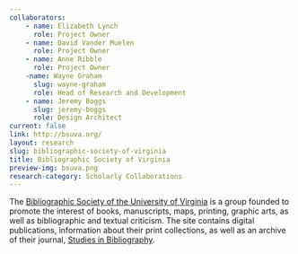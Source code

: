 ```yaml
---
collaborators: 
	- name: Elizabeth Lynch
	  role: Project Owner
	- name: David Vander Muelen
	  role: Project Owner
	- name: Anne Ribble
	  role: Project Owner
	-name: Wayne Graham
	  slug: wayne-graham
	  role: Head of Research and Development
	- name: Jeremy Boggs
	  slug: jeremy-boggs
	  role: Design Architect
current: false
link: http://bsuva.org/
layout: research
slug: bibliographic-society-of-virginia
title: Bibliographic Society of Virginia
preview-img: bsuva.png
research-category: Scholarly Collaborations
---
```


The [Bibliographic Society of the University of Virginia](http://bsuva.org/) is a group founded to promote the interest of books, manuscripts, maps, printing, graphic arts, as well as bibliographic and textual criticism. The site contains digital publications, information about their print collections, as well as an archive of their journal, [Studies in Bibliography](http://bsuva.org/wordpress/studies-in-bibliography/). 
